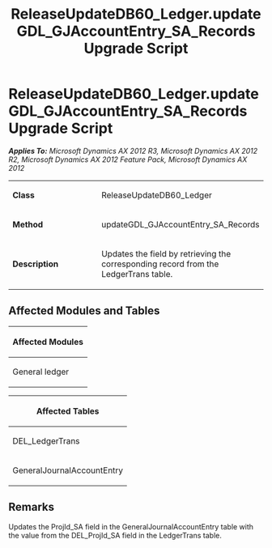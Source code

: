 ﻿---
title: ReleaseUpdateDB60_Ledger.updateGDL_GJAccountEntry_SA_Records Upgrade Script
TOCTitle: ReleaseUpdateDB60_Ledger.updateGDL_GJAccountEntry_SA_Records Upgrade Script
ms:assetid: 3efa38ae-2811-39cd-8629-65405184998d
ms:mtpsurl: https://msdn.microsoft.com/en-us/library/JJ718778(v=AX.60)
ms:contentKeyID: 49707814
ms.date: 05/18/2015
mtps_version: v=AX.60
---

# ReleaseUpdateDB60\_Ledger.updateGDL\_GJAccountEntry\_SA\_Records Upgrade Script 


_**Applies To:** Microsoft Dynamics AX 2012 R3, Microsoft Dynamics AX 2012 R2, Microsoft Dynamics AX 2012 Feature Pack, Microsoft Dynamics AX 2012_

<table>
<colgroup>
<col style="width: 50%" />
<col style="width: 50%" />
</colgroup>
<tbody>
<tr class="odd">
<td><p><strong>Class</strong></p></td>
<td><p>ReleaseUpdateDB60_Ledger</p></td>
</tr>
<tr class="even">
<td><p><strong>Method</strong></p></td>
<td><p>updateGDL_GJAccountEntry_SA_Records</p></td>
</tr>
<tr class="odd">
<td><p><strong>Description</strong></p></td>
<td><p>Updates the field by retrieving the corresponding record from the LedgerTrans table.</p></td>
</tr>
</tbody>
</table>


## Affected Modules and Tables

<table>
<colgroup>
<col style="width: 100%" />
</colgroup>
<thead>
<tr class="header">
<th><p>Affected Modules</p></th>
</tr>
</thead>
<tbody>
<tr class="odd">
<td><p>General ledger</p></td>
</tr>
</tbody>
</table>


<table>
<colgroup>
<col style="width: 100%" />
</colgroup>
<thead>
<tr class="header">
<th><p>Affected Tables</p></th>
</tr>
</thead>
<tbody>
<tr class="odd">
<td><p>DEL_LedgerTrans</p></td>
</tr>
<tr class="even">
<td><p>GeneralJournalAccountEntry</p></td>
</tr>
</tbody>
</table>


## Remarks

Updates the ProjId\_SA field in the GeneralJournalAccountEntry table with the value from the DEL\_ProjId\_SA field in the LedgerTrans table.

  


